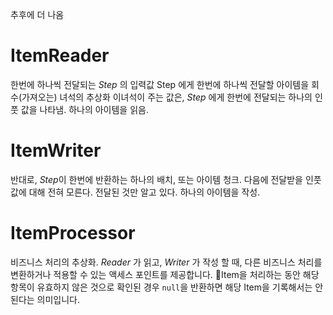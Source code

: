 추후에 더 나옴

# **ItemReader**
한번에 하나씩 전달되는 *Step* 의 입력값
Step 에게 한번에 하나씩 전달할 아이템을 회수(가져오는) 녀석의 추상화
이녀석이 주는 값은, *Step* 에게 한번에 전달되는 하나의 인풋 값을 나타냄.
하나의 아이템을 읽음.
# **ItemWriter**
반대로, *Step*이 한번에 반환하는 하나의 배치, 또는 아이템 청크.
다음에 전달받을 인풋 값에 대해 전혀 모른다. 전달된 것만 알고 있다. 
하나의 아이템을 작성.

# **ItemProcessor**
비즈니스 처리의 추상화.
*Reader* 가 읽고, *Writer* 가 작성 할 때, 
다른 비즈니스 처리를 변환하거나 적용할 수 있는 액세스 포인트를 제공합니다.
Item을 처리하는 동안 해당 항목이 유효하지 않은 것으로 확인된 경우 `null`을 반환하면 해당 Item을 기록해서는 안 된다는 의미입니다.


